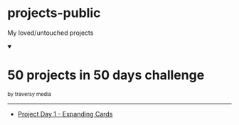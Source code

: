 # projects-public
 My loved/untouched projects
<details open>
    <summary><h1>50 projects in 50 days challenge</h1><sub> by traversy media</sub><hr></summary>
    <ul>
        <li><a href="https://github.com/alger24/projects-public/tree/main/pd1">Project Day 1 - Expanding Cards</a></li>
    </ul>
</details>